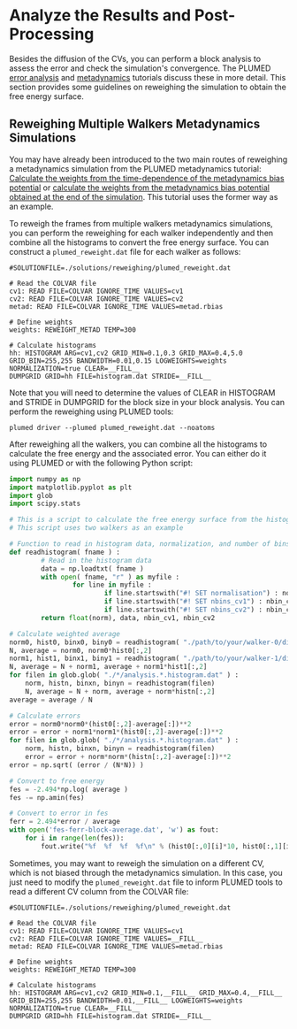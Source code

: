 # Analyze the Results and Post-Processing

Besides the diffusion of the CVs, you can perform a block analysis to assess the error and check the simulation's convergence. The PLUMED [error analysis](https://www.plumed-tutorials.org/lessons/21/002/data/NAVIGATION.html) and [metadynamics](https://www.plumed-tutorials.org/lessons/21/004/data/NAVIGATION.html) tutorials discuss these in more detail. This section provides some guidelines on reweighing the simulation to obtain the free energy surface.

## Reweighing Multiple Walkers Metadynamics Simulations

You may have already been introduced to the two main routes of reweighing a metadynamics simulation from the PLUMED metadynamics tutorial: [Calculate the weights from the time-dependence of the metadynamics bias potential](https://pubs.acs.org/doi/10.1021/jp504920s) or [calculate the weights from the metadynamics bias potential obtained at the end of the simulation](https://pubs.acs.org/doi/full/10.1021/ct3002464). This tutorial uses the former way as an example.

To reweigh the frames from multiple walkers metadynamics simulations, you can perform the reweighing for each walker independently and then combine all the histograms to convert the free energy surface. You can construct a `plumed_reweight.dat` file for each walker as follows:
```plumed
#SOLUTIONFILE=./solutions/reweighing/plumed_reweight.dat

# Read the COLVAR file
cv1: READ FILE=COLVAR IGNORE_TIME VALUES=cv1
cv2: READ FILE=COLVAR IGNORE_TIME VALUES=cv2
metad: READ FILE=COLVAR IGNORE_TIME VALUES=metad.rbias

# Define weights
weights: REWEIGHT_METAD TEMP=300

# Calculate histograms
hh: HISTOGRAM ARG=cv1,cv2 GRID_MIN=0.1,0.3 GRID_MAX=0.4,5.0 GRID_BIN=255,255 BANDWIDTH=0.01,0.15 LOGWEIGHTS=weights NORMALIZATION=true CLEAR=__FILL__
DUMPGRID GRID=hh FILE=histogram.dat STRIDE=__FILL__
```
Note that you will need to determine the values of CLEAR in HISTOGRAM and STRIDE in DUMPGRID for the block size in your block analysis. You can perform the reweighing using PLUMED tools:
```
plumed driver --plumed plumed_reweight.dat --noatoms
```

After reweighing all the walkers, you can combine all the histograms to calculate the free energy and the associated error. You can either do it using PLUMED or with the following Python script:
```python
import numpy as np
import matplotlib.pyplot as plt
import glob
import scipy.stats

# This is a script to calculate the free energy surface from the histograms obtained from multiple walkers metadynamics simulations with two collective variables (CV)
# This script uses two walkers as an example

# Function to read in histogram data, normalization, and number of bins for the two CVs
def readhistogram( fname ) :
        # Read in the histogram data
        data = np.loadtxt( fname )
        with open( fname, "r" ) as myfile :
                for line in myfile :
                        if line.startswith("#! SET normalisation") : norm = line.split()[3]
                        if line.startswith("#! SET nbins_cv1") : nbin_cv1 = int(line.split()[3]) + 1
                        if line.startswith("#! SET nbins_cv2") : nbin_cv2 = int(line.split()[3]) + 1
        return float(norm), data, nbin_cv1, nbin_cv2

# Calculate weighted average
norm0, hist0, binx0, biny0 = readhistogram( "./path/to/your/walker-0/directory/histogram.dat" )
N, average = norm0, norm0*hist0[:,2]
norm1, hist1, binx1, biny1 = readhistogram( "./path/to/your/walker-1/directory/histogram.dat" )
N, average = N + norm1, average + norm1*hist1[:,2]
for filen in glob.glob( "./*/analysis.*.histogram.dat" ) :
    norm, histn, binxn, binyn = readhistogram(filen)
    N, average = N + norm, average + norm*histn[:,2]
average = average / N

# Calculate errors
error = norm0*norm0*(hist0[:,2]-average[:])**2
error = error + norm1*norm1*(hist0[:,2]-average[:])**2
for filen in glob.glob( "./*/analysis.*.histogram.dat" ) :
    norm, histn, binxn, binyn = readhistogram(filen)
    error = error + norm*norm*(histn[:,2]-average[:])**2
error = np.sqrt( (error / (N*N)) )

# Convert to free energy
fes = -2.494*np.log( average )
fes -= np.amin(fes)

# Convert to error in fes
ferr = 2.494*error / average
with open('fes-ferr-block-average.dat', 'w') as fout:
    for i in range(len(fes)):
        fout.write("%f  %f  %f  %f\n" % (hist0[:,0][i]*10, hist0[:,1][i], fes[i], ferr[I]))
```

Sometimes, you may want to reweigh the simulation on a different CV, which is not biased through the metadynamics simulation. In this case, you just need to modify the `plumed_reweight.dat` file to inform PLUMED tools to read a different CV column from the COLVAR file:
```plumed
#SOLUTIONFILE=./solutions/reweighing/plumed_reweight.dat

# Read the COLVAR file
cv1: READ FILE=COLVAR IGNORE_TIME VALUES=cv1
cv2: READ FILE=COLVAR IGNORE_TIME VALUES=__FILL__
metad: READ FILE=COLVAR IGNORE_TIME VALUES=metad.rbias

# Define weights
weights: REWEIGHT_METAD TEMP=300

# Calculate histograms
hh: HISTOGRAM ARG=cv1,cv2 GRID_MIN=0.1,__FILL__ GRID_MAX=0.4,__FILL__ GRID_BIN=255,255 BANDWIDTH=0.01,__FILL__ LOGWEIGHTS=weights NORMALIZATION=true CLEAR=__FILL__
DUMPGRID GRID=hh FILE=histogram.dat STRIDE=__FILL__
```
